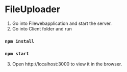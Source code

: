 # FileUploader

1. Go into Filewebapplication and start the server. 
2. Go into Client folder and run 
### `npm install` 
### `npm start`
3. Open http://localhost:3000 to view it in the browser.
